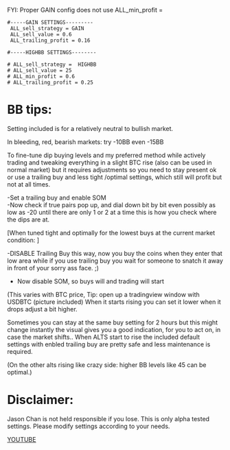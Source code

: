 FYI: Proper GAIN config does not use ALL_min_profit =

```
#-----GAIN SETTINGS---------
 ALL_sell_strategy = GAIN
 ALL_sell_value = 0.6
 ALL_trailing_profit = 0.16
 
#-----HIGHBB SETTINGS--------

# ALL_sell_strategy =  HIGHBB
# ALL_sell_value = 25
# ALL_min_profit = 0.6
# ALL_trailing_profit = 0.25
```

# BB tips:

Setting included is for a relatively neutral to bullish market.

In bleeding, red, bearish markets:  try -10BB even -15BB 

To fine-tune dip buying levels and my preferred method while actively trading and tweaking everything in a slight BTC rise (also can be used in normal market) but it requires adjustments so you need to stay present ok or use a trailing buy and less tight /optimal settings, which still will profit but not at all times. 

-Set a trailing buy and enable SOM  
-Now check if true pairs pop up, and dial down bit by bit even possibly as low as -20 until there are only 1 or 2 at a time this is how you check where the dips are at.

[When tuned tight and optimally for the lowest buys at the current market condition: ]

-DISABLE Trailing Buy this way, now you buy the coins when they enter that low area while if you use  trailing buy you wait for someone to snatch it away in front of your sorry ass face. ;)
- Now disable SOM, so buys will and trading will start

(This varies with BTC price, Tip: open up a tradingview window with USDBTC (picture included)
When it starts rising you can set it lower when it drops adjust a bit higher.

Sometimes you can stay at the same buy setting for 2 hours but this might change instantly the visual gives you a good indication, for you to act on, in case the market shifts..
When ALTS start to rise the included default settings with enbled trailing buy are pretty safe and less maintenance is required. 

(On the other alts rising like crazy side: higher BB levels like 45 can be optimal.)

# Disclaimer:

Jason Chan is not held responsible if you lose. This is only alpha tested settings. Please modify settings according to your needs.

[YOUTUBE](https://www.youtube.com/channel/UC_klrGae5QNIndP4oxLpnoA)